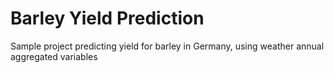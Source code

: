 # Barley Yield Prediction
Sample project predicting yield for barley in Germany, using weather annual aggregated variables
